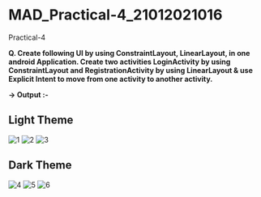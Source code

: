 # MAD_Practical-4_21012021016
Practical-4

**Q. Create following UI by using ConstraintLayout, LinearLayout, in one android Application. Create two activities LoginActivity by using ConstraintLayout and RegistrationActivity by using LinearLayout & use Explicit Intent to move from one activity to another activity.**

**-> Output :-**

<h2>Light Theme</h2>

![1](https://github.com/DarshilChodvadiya193/MAD_Practical-4_21012021016/assets/98377643/19015f67-78d9-4472-85c9-8af4148fcd6d)
![2](https://github.com/DarshilChodvadiya193/MAD_Practical-4_21012021016/assets/98377643/d2541a09-93fe-4b7d-8a99-b6915d6a419f)
![3](https://github.com/DarshilChodvadiya193/MAD_Practical-4_21012021016/assets/98377643/3001f8fd-d55b-4609-b25a-1758094873ab)



<h2>Dark Theme</h2>

![4](https://github.com/DarshilChodvadiya193/MAD_Practical-4_21012021016/assets/98377643/e1cb04d5-0c0a-4432-ba3e-4feb459738e0)
![5](https://github.com/DarshilChodvadiya193/MAD_Practical-4_21012021016/assets/98377643/0bad463e-b492-4bc5-8a97-0de1ec368441)
![6](https://github.com/DarshilChodvadiya193/MAD_Practical-4_21012021016/assets/98377643/629a9a14-5122-43a2-ba87-6aa0b265e9b9)


